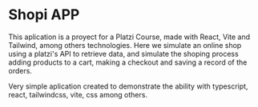 # Shopi APP

This aplication is a proyect for a Platzi Course, made with React, Vite and Tailwind, among others technologies. Here we simulate an online shop using a platzi's API to retrieve data, and simulate the shoping process adding products to a cart, making a checkout and saving a record of the orders.

Very simple aplication created to demonstrate the ability with typescript, react, tailwindcss, vite, css among others. 